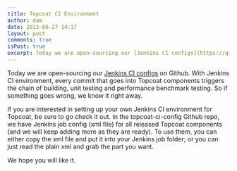 ```yaml
---
title: Topcoat CI Environment
author: dam
date: 2013-06-27 14:17
layout: post
comments: true
isPost: true
excerpt: Today we are open-sourcing our [Jenkins CI configs](https://github.com/topcoat/topcoat-ci-config) on Github. With Jenkins CI environment, every commit that goes into Topcoat components triggers the chain of building, unit testing and performance benchmark testing. So if something goes wrong, we know it right away.
---
```


Today we are open-sourcing our [Jenkins CI configs](https://github.com/topcoat/topcoat-ci-config) on Github. With Jenkins CI environment, every commit that goes into Topcoat components triggers the chain of building, unit testing and performance benchmark testing. So if something goes wrong, we know it right away.

If you are interested in setting up your own Jenkins CI environment for Topcoat, be sure to go check it out. In the topcoat-ci-config Github repo, we have Jenkins job config (xml file) for all released Topcoat components (and we will keep adding more as they are ready). To use them, you can either copy the xml file and put it into your Jenkins job folder; or you can just read the plain xml and grab the part you want.

We hope you will like it.

